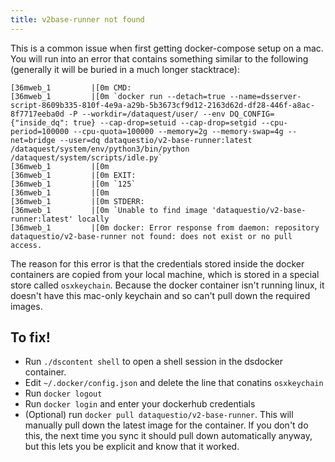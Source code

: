 ```yaml
---
title: v2base-runner not found
---
```


This is a common issue when first getting docker-compose setup on a mac.  You will run into an error that contains something similar to the following (generally it will be buried in a much longer stacktrace):

```
[36mweb_1         |[0m CMD:
[36mweb_1         |[0m `docker run --detach=true --name=dsserver-script-8609b335-810f-4e9a-a29b-5b3673cf9d12-2163d62d-df28-446f-a8ac-8f7717eeba0d -P --workdir=/dataquest/user/ --env DQ_CONFIG={"inside_dq": true} --cap-drop=setuid --cap-drop=setgid --cpu-period=100000 --cpu-quota=100000 --memory=2g --memory-swap=4g --net=bridge --user=dq dataquestio/v2-base-runner:latest /dataquest/system/env/python3/bin/python /dataquest/system/scripts/idle.py`
[36mweb_1         |[0m 
[36mweb_1         |[0m EXIT:
[36mweb_1         |[0m `125`
[36mweb_1         |[0m 
[36mweb_1         |[0m STDERR:
[36mweb_1         |[0m `Unable to find image 'dataquestio/v2-base-runner:latest' locally
[36mweb_1         |[0m docker: Error response from daemon: repository dataquestio/v2-base-runner not found: does not exist or no pull access.
```

The reason for this error is that the credentials stored inside the docker containers are copied from your local machine, which is stored in a special store called `osxkeychain`.  Because the docker container isn't running linux, it doesn't have this mac-only keychain and so can't pull down the required images.

## To fix!

- Run `./dscontent shell` to open a shell session in the dsdocker container.
- Edit `~/.docker/config.json` and delete the line that conatins `osxkeychain`
- Run `docker logout`
- Run `docker login` and enter your dockerhub credentials
- (Optional) run `docker pull dataquestio/v2-base-runner`.  This will manually pull down the latest image for the container.  If you don't do this, the next time you sync it should pull down automatically anyway, but this lets you be explicit and know that it worked.